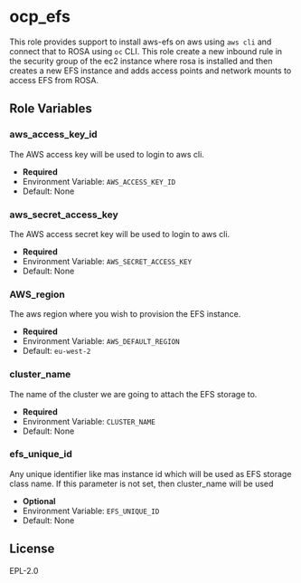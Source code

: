 ocp_efs
===============================================================================

This role provides support to install aws-efs on aws using `aws cli` and connect that to ROSA using `oc` CLI. This role create a new inbound rule in the security group of the ec2 instance where rosa is installed and then creates a new EFS instance and adds access points and network mounts to access EFS from ROSA.

Role Variables
-------------------------------------------------------------------------------

### aws_access_key_id
The AWS access key will be used to login to aws cli.

- **Required**
- Environment Variable: `AWS_ACCESS_KEY_ID`
- Default: None

### aws_secret_access_key
The AWS access secret key will be used to login to aws cli.

- **Required**
- Environment Variable: `AWS_SECRET_ACCESS_KEY`
- Default: None

### AWS_region
The aws region where you wish to provision the EFS instance.

- **Required**
- Environment Variable: `AWS_DEFAULT_REGION`
- Default: `eu-west-2`

### cluster_name
The name of the cluster we are going to attach the EFS storage to.

- **Required**
- Environment Variable: `CLUSTER_NAME`
- Default: None

### efs_unique_id
Any unique identifier like mas instance id which will be used as EFS storage class name. If this parameter is not set, then cluster_name will be used

- **Optional**
- Environment Variable: `EFS_UNIQUE_ID`
- Default: None


License
-------

EPL-2.0
